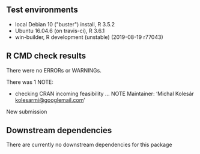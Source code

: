 ## Test environments
* local Debian 10 ("buster") install, R 3.5.2
* Ubuntu 16.04.6 (on travis-ci), R 3.6.1
* win-builder, R development (unstable) (2019-08-19 r77043)

## R CMD check results
There were no ERRORs or WARNINGs.

There was 1 NOTE:

* checking CRAN incoming feasibility ... NOTE
Maintainer: ‘Michal Kolesár <kolesarmi@googlemail.com>’

New submission

## Downstream dependencies
There are currently no downstream dependencies for this package
